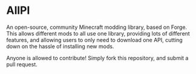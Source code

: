 # AllPI
An open-source, community Minecraft modding library, based on Forge. This allows different mods 
to all use one library, providing lots of different features, and allowing users to only need to 
download one API, cutting down on the hassle of installing new mods.

Anyone is allowed to contribute! Simply fork this repository, and submit a pull request.


